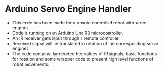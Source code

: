 # Arduino Servo Engine Handler
* This code has been made for a remote controlled robot with servo engines.
* Code is running on an Arduino Uno R3 microcontroller.
* An IR receiver gets input through a remote controller.
* Received signal will be translated to rotation of the corresponding servo engines.
* The code contains: hardcoded hex values of IR signals, basic functions for rotation and some wrapper code to present high level functions of robot movements.
